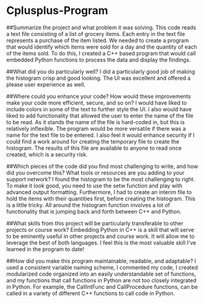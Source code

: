# Cplusplus-Program

##Summarize the project and what problem it was solving.
This code reads a text file consisting of a list of grocery items. Each entry in the text file represents a purchase of the item listed. We needed to create a program that would identify which items were sold for a day and the quantity of each of the items sold. To do this, I created a C++ based program that would call embedded Python functions to process the data and display the findings.

##What did you do particularly well?
I did a particularly good job of making the histogram crisp and good looking. The UI was excellent and offered a please user experience as well.

##Where could you enhance your code? How would these improvements make your code more efficient, secure, and so on?
I would have liked to include colors in some of the text to further style the UI. I also would have liked to add functionality that allowed the user to enter the name of the file to be read. As it stands the name of the file is hard-coded in, but this is relatively inflexible. The program would be more versatile if there was a name for the text file to be entered. I also feel it would enhance security if I could find a work around for creating the temporary file to create the histogram. The results of this file are available to anyone to read once created, which is a security risk.

##Which pieces of the code did you find most challenging to write, and how did you overcome this? What tools or resources are you adding to your support network?
I found the histogram to be the most challenging to right. To make it look good, you need to use the setw function and play with advanced output formatting. Furthermore, I had to create an interim file to hold the items with their quantities first, before creating the histogram. This is a little tricky. All around the histogram function involves a lot of functionality that is jumping back and forth between C++ and Python.

##What skills from this project will be particularly transferable to other projects or course work?
Embedding Python in C++ is a skill that will serve to be eminently useful in other projects and course work. It will allow me to leverage the best of both languages. I feel this is the most valuable skill I've learned in the program to date!

##How did you make this program maintainable, readable, and adaptable?
I used a consistent variable naming scheme, I commented my code, I created modularized code organized into an easily understandable set of functions, and my functions that call functions in Python are not too closely integrated in Python. For example, the CallIntFunc and CallProcedure functions, can be called in a variety of different C++ functions to call code in Python.
